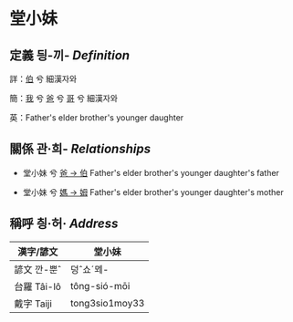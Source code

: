 # 堂小妹
## 定義 딍-끼- _Definition_
詳：[伯](member10.md) 兮 細漢자와

簡：[我](member1.md) 兮 [爸](member2.md) 兮 [哥](member10.md) 兮 細漢자와

英：Father's elder brother's younger daughter

## 關係 관·희- _Relationships_

- 堂小妹 兮 [爸 → 伯](member10.md) Father's elder brother's younger daughter's father

- 堂小妹 兮 [媽 → 姆](member33.md) Father's elder brother's younger daughter's mother



## 稱呼 칑·허· _Address_

漢字/諺文 | 堂小妹
--- | ---
諺文 깐-뿐ˆ | 덩ˆ쇼ˊᄆᆀ-
台羅 Tâi-lô | tông-sió-mōi
戴字 Taiji | tong3sio1moy33


